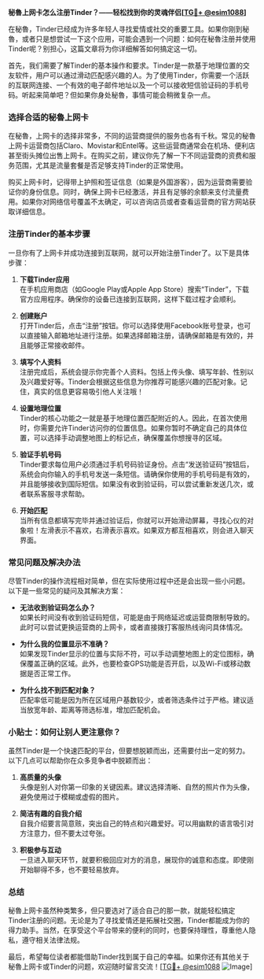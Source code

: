**秘魯上网卡怎么注册Tinder？——轻松找到你的灵魂伴侣[[TG💪+ @esim1088](https://t.me/s/esim1088)]**

在秘魯，Tinder已经成为许多年轻人寻找爱情或社交的重要工具。如果你刚到秘魯，或者只是想尝试一下这个应用，可能会遇到一个问题：如何在秘魯注册并使用Tinder呢？别担心，这篇文章将为你详细解答如何搞定这一切。

首先，我们需要了解Tinder的基本操作和要求。Tinder是一款基于地理位置的交友软件，用户可以通过滑动匹配感兴趣的人。为了使用Tinder，你需要一个活跃的互联网连接、一个有效的电子邮件地址以及一个可以接收短信验证码的手机号码。听起来简单吧？但如果你身处秘魯，事情可能会稍微复杂一点。

### **选择合适的秘魯上网卡**

在秘魯，上网卡的选择非常多，不同的运营商提供的服务也各有千秋。常见的秘魯上网卡运营商包括Claro、Movistar和Entel等。这些运营商通常会在机场、便利店甚至街头摊位出售上网卡。在购买之前，建议你先了解一下不同运营商的资费和服务范围，尤其是流量套餐是否足够支持Tinder的正常使用。

购买上网卡时，记得带上护照和签证信息（如果是外国游客），因为运营商需要验证你的身份信息。同时，确保上网卡已经激活，并且有足够的余额来支付流量费用。如果你对网络信号覆盖不太确定，可以咨询店员或者查看运营商的官方网站获取详细信息。

### **注册Tinder的基本步骤**

一旦你有了上网卡并成功连接到互联网，就可以开始注册Tinder了。以下是具体步骤：

1. **下载Tinder应用**  
   在手机应用商店（如Google Play或Apple App Store）搜索“Tinder”，下载官方应用程序。确保你的设备已连接到互联网，这样下载过程才会顺利。

2. **创建账户**  
   打开Tinder后，点击“注册”按钮。你可以选择使用Facebook账号登录，也可以直接输入邮箱地址进行注册。如果选择邮箱注册，请确保邮箱是有效的，并且能够正常接收邮件。

3. **填写个人资料**  
   注册完成后，系统会提示你完善个人资料。包括上传头像、填写年龄、性别以及兴趣爱好等。Tinder会根据这些信息为你推荐可能感兴趣的匹配对象。记住，真实的信息更容易吸引他人关注哦！

4. **设置地理位置**  
   Tinder的核心功能之一就是基于地理位置匹配附近的人。因此，在首次使用时，你需要允许Tinder访问你的位置信息。如果你暂时不确定自己的具体位置，可以选择手动调整地图上的标记点，确保覆盖你想搜寻的区域。

5. **验证手机号码**  
   Tinder要求每位用户必须通过手机号码验证身份。点击“发送验证码”按钮后，系统会向你输入的手机号发送一条短信。请确保你使用的手机号码是有效的，并且能够接收到国际短信。如果没有收到验证码，可以尝试重新发送几次，或者联系客服寻求帮助。

6. **开始匹配**  
   当所有信息都填写完毕并通过验证后，你就可以开始滑动屏幕，寻找心仪的对象啦！左滑表示不喜欢，右滑表示喜欢。如果双方都互相喜欢，则会进入聊天界面。

### **常见问题及解决办法**

尽管Tinder的操作流程相对简单，但在实际使用过程中还是会出现一些小问题。以下是一些常见的疑问及其解决方案：

- **无法收到验证码怎么办？**  
  如果长时间没有收到验证码短信，可能是由于网络延迟或运营商限制导致的。此时可以尝试更换运营商的上网卡，或者直接拨打客服热线询问具体情况。

- **为什么我的位置显示不准确？**  
  如果发现Tinder显示的位置与实际不符，可以手动调整地图上的定位图标，确保覆盖正确的区域。此外，也要检查GPS功能是否开启，以及Wi-Fi或移动数据是否正常工作。

- **为什么找不到匹配对象？**  
  匹配率低可能是因为所在区域用户基数较少，或者筛选条件过于严格。建议适当放宽年龄、距离等筛选标准，增加匹配机会。

### **小贴士：如何让别人更注意你？**

虽然Tinder是一个快速匹配的平台，但要想脱颖而出，还需要付出一定的努力。以下几点可以帮助你在众多竞争者中脱颖而出：

1. **高质量的头像**  
   头像是别人对你第一印象的关键因素。建议选择清晰、自然的照片作为头像，避免使用过于模糊或虚假的图片。

2. **简洁有趣的自我介绍**  
   自我介绍要言简意赅，突出自己的特点和兴趣爱好。可以用幽默的语言吸引对方注意力，但不要太过夸张。

3. **积极参与互动**  
   一旦进入聊天环节，就要积极回应对方的消息，展现你的诚意和态度。即使刚开始聊得不多，也不要轻易放弃。

### **总结**

秘魯上网卡虽然种类繁多，但只要选对了适合自己的那一款，就能轻松搞定Tinder注册的问题。无论是为了寻找爱情还是拓展社交圈，Tinder都能成为你的得力助手。当然，在享受这个平台带来的便利的同时，也要保持理性，尊重他人隐私，遵守相关法律法规。

最后，希望每位读者都能借助Tinder找到属于自己的幸福。如果你还有其他关于秘魯上网卡或Tinder的问题，欢迎随时留言交流！[[TG💪+ @esim1088](https://t.me/s/esim1088) ![Image](https://i.postimg.cc/4NQfJmqS/Snipaste-2025-05-13-00-14-12.png)]